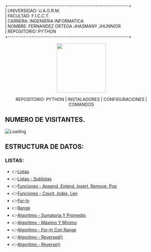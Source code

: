 +--------------------------------------------------------------+<br>
| UNIVERSIDAD: U.A.G.R.M.<br>
| FACULTAD: F.I.C.C.T.<br>
| CARRERA: INGENIERIA INFORMATICA<br>
| NOMBRE: FERNANDEZ ORTEGA JHASMANY JHUNNIOR<br>
| REPOSITORIO: PYTHON<br>
+--------------------------------------------------------------+<br>

<p align="center"><img src="https://github-production-user-asset-6210df.s3.amazonaws.com/36086876/282406040-4e48898c-f122-40de-a463-a68ae29f81a9.png" width="162"></p>
<p align="center">REPOSITORIO: PYTHON | INSTALADORES | CONFIGURACIONES | COMANDOS</p>

## NUMERO DE VISITANTES.
<img align="left" src = "https://profile-counter.glitch.me/Dev_jhasmany.-Python/count.svg" alt ="Loading"> <br>

## ESTRUCTURA DE DATOS:

### LISTAS:
<ul>
    <li>&#128073<a href="https://github.com/jhasmany-fernandez/Dev_Jhasmany.-Python/blob/main/Estrutura%20Datos/Listas/01.-listas.ipynb">Listas</a></li>
    <li>&#128073<a href="https://github.com/jhasmany-fernandez/Dev_Jhasmany.-Python/blob/main/Estrutura%20Datos/Listas/02.-Listas%20-%20Sublistas.ipynb">Listas - Sublistas</a></li>
    <li>&#128073<a href="">Funciones - Append, Extend, Insert, Remove, Pop</a></li>
    <li>&#128073<a href="">Funciones - Count, Index, Len</a></li>
    <li>&#128073<a href="">For-In</a></li>
    <li>&#128073<a href="">Range</a></li>
    <li>&#128073<a href="">Algoritmo - Sumatoria Y Promedio</a></li>
    <li>&#128073<a href="">Algoritmo - Máximo Y Mínimo</a></li>
    <li>&#128073<a href="">Algoritmo - For-In Con Range</a></li>
    <li>&#128073<a href="">Algoritmo - Reversed()</a></li>
    <li>&#128073<a href="">Algoritmo - Reverse()</a></li>
</ul>